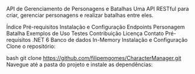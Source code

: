 API de Gerenciamento de Personagens e Batalhas
Uma API RESTful para criar, gerenciar personagens e realizar batalhas entre eles.

Índice
Pré-requisitos
Instalação e Configuração
Endpoints
Personagem
Batalha
Exemplos de Uso
Testes
Contribuição
Licença
Contato
Pré-requisitos
.NET 6
Banco de dados In-Memory
Instalação e Configuração
Clone o repositório:

bash
git clone https://github.com/filipemgomes/CharacterManager.git
Navegue até a pasta do projeto e instale as dependências:
